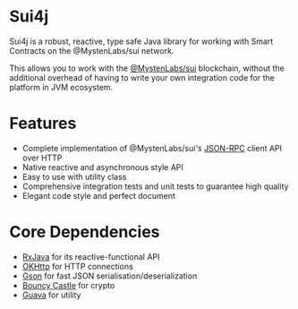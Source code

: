 Sui4j
=====

Sui4j is a robust, reactive, type safe Java library for working with Smart Contracts on the
@MystenLabs/sui network.

This allows you to work with the [@MystenLabs/sui](https://docs.sui.io/) blockchain, without the
additional overhead of having to write your own integration code for the platform in JVM ecosystem.

Features
========

- Complete implementation of @MystenLabs/sui's [JSON-RPC](https://docs.sui.io/sui-jsonrpc) client
  API over HTTP
- Native reactive and asynchronous style API
- Easy to use with utility class
- Comprehensive integration tests and unit tests to guarantee high quality
- Elegant code style and perfect document

Core Dependencies
============

- [RxJava](https://github.com/ReactiveX/RxJava) for its reactive-functional API
- [OKHttp](https://square.github.io/okhttp/) for HTTP connections
- [Gson](https://github.com/google/gson) for fast JSON
  serialisation/deserialization
- [Bouncy Castle](https://www.bouncycastle.org/) for crypto
- [Guava](https://github.com/google/guava) for utility 

